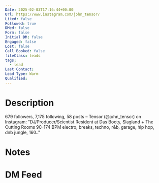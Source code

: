 ```yaml
---
Date: 2025-02-03T17:16:44+00:00
Url: https://www.instagram.com/john_tensor/
Liked: false
Followed: true
DMed: false
Form: false
Initial DM: false
Engaged: false
Lost: false
Call Booked: false
fileClass: leads
tags:
  - lead
Last Contact: 
Lead Type: Warm
Qualified:
---
```

# Description
679 followers, 7,175 following, 58 posts – Tensor (@john_tensor) on Instagram: "DJ/Producer/Scientist
Resident at Das Booty, Slagland + The Cutting Rooms
90-174 BPM
electro, breaks, techno, r&b, garage, hip hop, dnb jungle, 160.."
# Notes

# DM Feed